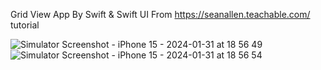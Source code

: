 Grid View App By Swift & Swift UI From https://seanallen.teachable.com/ tutorial

![Simulator Screenshot - iPhone 15 - 2024-01-31 at 18 56 49](https://github.com/MohanedAzez/Sean_GridView/assets/22512630/9354dfe4-fbb7-402f-ad76-1ced1bf182cd)
![Simulator Screenshot - iPhone 15 - 2024-01-31 at 18 56 54](https://github.com/MohanedAzez/Sean_GridView/assets/22512630/5161b2a1-60df-47af-95e9-c992711f8f5e)
